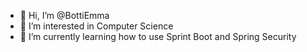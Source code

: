 - 👋 Hi, I’m @BottiEmma
- 👀 I’m interested in Computer Science
- 🌱 I’m currently learning how to use Sprint Boot and Spring Security

<!---
BottiEmma/BottiEmma is a ✨ special ✨ repository because its `README.md` (this file) appears on your GitHub profile.
You can click the Preview link to take a look at your changes.
--->
